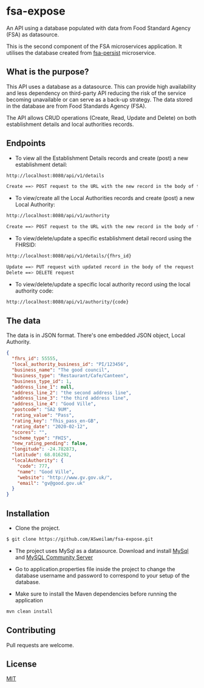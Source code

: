 # fsa-expose
An API using a database populated with data from Food Standard Agency (FSA) as datasource.

This is the second component of the FSA microservices application. It utilises the database
created from [fsa-persist](https://github.com/ASweilam/fsa-persist) microservice.

## What is the purpose?
This API uses a database as a datasource. This can provide high availability and less dependency on third-party API
reducing the risk of the service becoming unavailable or can serve as a back-up strategy.
The data stored in the database are from Food Standards Agency (FSA).

The API allows CRUD operations (Create, Read, Update and Delete) on both establishment details and local authorities records.

## Endpoints

- To view all the Establishment Details records and create (post) a new establishment detail:
```bash
http://localhost:8080/api/v1/details

Create ==> POST request to the URL with the new record in the body of the request
```

- To view/create all the Local Authorities records and create (post) a new Local Authority:
```bash
http://localhost:8080/api/v1/authority

Create ==> POST request to the URL with the new record in the body of the request
```

- To view/delete/update a specific establishment detail record using the FHRSID:
```bash
http://localhost:8080/api/v1/details/{fhrs_id}

Update ==> PUT request with updated record in the body of the request
Delete ==> DELETE request

```

- To view/delete/update a specific local authority record using the local authority code:
```bash
http://localhost:8080/api/v1/authority/{code}
```

## The data

The data is in JSON format. There's one embedded JSON object, Local Authority.

```json
{
  "fhrs_id": 55555,
  "local_authority_business_id": "PI/123456",
  "business_name": "The good council",
  "business_type": "Restaurant/Cafe/Canteen",
  "business_type_id": 1,
  "address_line_1": null,
  "address_line_2": "the second address line",
  "address_line_3": "the third address line",
  "address_line_4": "Good Ville",
  "postcode": "SA2 9UM",
  "rating_value": "Pass",
  "rating_key": "fhis_pass_en-GB",
  "rating_date": "2020-02-12",
  "scores": "",
  "scheme_type": "FHIS",
  "new_rating_pending": false,
  "longitude": -24.782873,
  "latitude": 68.016292,
  "localAuthority": {
    "code": 777,
    "name": "Good Ville",
    "website": "http://www.gv.gov.uk/",
    "email": "gv@good.gov.uk"
  }
}
```

## Installation

- Clone the project.

```bash
$ git clone https://github.com/ASweilam/fsa-expose.git
```

- The project uses MySql as a datasource. Download and install [MySql](https://dev.mysql.com/downloads/installer/)
and [MySQL Community Server](https://dev.mysql.com/downloads/mysql/)

- Go to application.properties file inside the project to change the database username and password to correspond to your setup of the database.

- Make sure to install the Maven dependencies before running the application
```bash
mvn clean install
```

## Contributing
Pull requests are welcome.


## License
[MIT](https://choosealicense.com/licenses/mit/)
